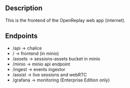 ## Description

This is the frontend of the OpenReplay web app (internet).

## Endpoints

- /api       -> chalice
- /          -> frontend (in minio)
- /assets    -> sessions-assets bucket in minio
- /minio     -> minio api endpoint
- /ingest    -> events ingestor
- /assist    -> live sessions and webRTC
- /grafana   -> monitoring (Enterprise Edition only)